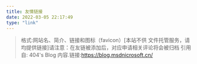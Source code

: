 ```yaml
---
title: 友情链接
date: 2022-03-05 22:17:49
type: "link"
---
```


>   格式:网站名、简介、链接和图标（favicon）[本站不供 文件托管服务，请均提供链接]请注意：在友链被添加后，对应申请相关评论将会被归档
>   引用自: 404's Blog 内容.链接:https://blog.msdnicrosoft.cn/
 
